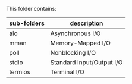 This folder contains:

| sub-folders | description               |
| ----------- | ------------------------- |
| aio         | Asynchronous I/O          |
| mman        | Memory-Mapped I/O         |
| poll        | Nonblocking I/O           |
| stdio       | Standard Input/Output I/O |
| termios     | Terminal I/O              |

